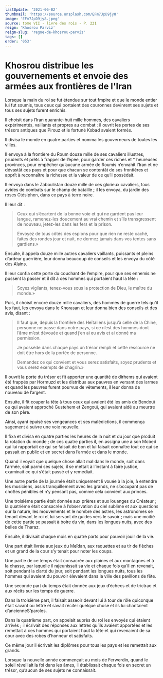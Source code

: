 ```yaml
---
lastUpdate: '2021-06-02'
thumbnail: 'https://source.unsplash.com/EFm7JpD9jy8'
image: 'EFm7JpD9jy8.jpeg'
source: tome VII - livre des rois - P. 221
reign: 'Khosrou Parviz'
reign-slug: 'regne-de-khosrou-parviz'
tags: []
order: '053'
---
```


# Khosrou distribue les gouvernements et envoie des armées aux frontières de l'Iran

Lorsque la main du roi se fut étendue sur tout fmpire et que le monde entier lui fut soumis, tous ceux qui portaient des couronnes devinrent ses sujets et tous ses sujets furent enrichis.

Il choisit dans l’Iran quarante-huit mille hommes, des cavaliers expérimentés, vaillants et propres au combat ; il ouvrit les portes de ses trésors antiques que Pirouz et le fortuné Kobad avaient formés.

Il divisa le monde en quatre parties et nomma les gouverneurs de toutes les villes.

Il envoya à la frontière du Roum douze mille de ses cavaliers illustres, prudents et prêts à frapper de l’épée, pour garder ces riches et \*
heureuses provinces, pour empêcher qu’aucune armée de Roumis n’envahît l’Iran et ne dévastât ces pays et pour que chacun se contentât de ses frontières et apprît à reconnaître la richesse et la valeur de ce qu’il possédait.

Il envoya dans le Zaboulistan douze mille de ces glorieux cavaliers, tous avides de combats sur le champ de bataille ; il les envoya, du jardin des roses Ctésiphon, dans ce pays à terre noire.

Il leur dit :

> Ceux qui s’écartent de la bonne voie et qui ne gardent pas leur langue, ramenez-les doucement au vrai chemin et s’ils transgressent de nouveau, jetez-les dans les fers et la prison.
>
> Envoyez de tous côtés des espions pour que rien ne reste caché, faites des rondes jour et nuit, ne dormez jamais dans vos tentes sans gardiens.»

Ensuite, il appela douze mille autres cavaliers vaillants, puissants et pleins d’ardeur guerrière, leur donna beaucoup de conseils et les envoya du côté des Alains.

Il leur confia cette porte du couchant de l’empire, pour que ses ennemis ne pussent la passer et il dit à ces hommes qui portaient haut la tête :

> Soyez vigilants, tenez-vous sous la protection de Dieu, le maître du monde.»

Puis, il choisit encore douze mille cavaliers, des hommes de guerre tels qu’il les faut, les envoya dans le Khorasan et leur donna bien des conseils et des avis, disant :

> Il faut que, depuis la frontière des Heïtaliens jusqu’à celle de la Chine, personne ne passe dans notre pays, si ce n’est des hommes dont l’âme m’est dévouée et quand j’en ai eu avis et ai donné ma permission.
>
> Je possède dans chaque pays un trésor rempli et cette ressource ne doit être hors de la portée de personne.
>
> Demandez ce qui convient et vous serez satisfaits, soyez prudents et vous serez exempts de chagrin.»

Il ouvrit la porte du trésor et fit apporter une quantité de dirhems qui avaient été frappés par Hormuzd et les distribua aux pauvres en versant des larmes et quand les pauvres furent pourvus de vêtements, il leur donna de nouveau de l’argent.

Ensuite, il fit couper la tête à tous ceux qui avaient été les amis de Bendouï ou qui avaient approché Gustehem et Zengouï, qui avaient aidé au meurtre de son père.

Ainsi, ayant épuisé ses vengeances et ses malédictions, il commença sagement à suivre une voie nouvelle.

Il fixa et divisa en quatre parties les heures de la nuit et du jour que produit la rotation du monde ; de ces quatre parties il, en assigna une à son Mobed qui lui rapportait ce qui se faisait de bon et lui faisait connaître tout ce qui se passait en public et en secret dans l’armée et dans le monde.

Quand il voyait que quelque chose allait mal dans le monde, soit dans l’armée, soit parmi ses sujets, il se mettait à l’instant à faire justice, examinait ce qui s’était passé et y remédiait.

Une autre partie de la journée était uniquement li
vouée à la joie, à entendre les musiciens, assis tranquillement avec les grands, ne s’occupant pas de choSes pénibles et n’y pensant pas, comme cela convient aux princes.

Une troisième partie était donnée aux prières et aux louanges du Créateur ; la quatrième était consacrée à l’observation du ciel sublime et aux questions sur la nature, les mouvements et le nombre des astres, les astronomes se tenant devant le roi et lui servant de guides vers le savoir ; mais une moitié de cette partie se passait à boire du vin, dans les longues nuits, avec des belles de Tharaz.

Ensuite, il divisait chaque mois en quatre parts pour pouvoir jouir de la vie.

Une part était livrée aux jeux du Meïdan, aux raquettes et au tir de flèches et un grand de la cour s’y tenait pour noter les coups.

Une partie de ce temps était consacrée aux plaines et aux montagnes et à la chasse, par laquelle il rajeunissait sa vie et chaque fois qu’il en revenait, soit pendant la clarté du jour, soit pendant les longues nuits, tous les hommes qui avaient du pouvoir élevaient dans la ville des pavillons de fête.

Une seconde part du temps était donnée aux jeux d’échecs et de trictrac et aux récits sur les temps de guerre.

Dans la troisième part, il faisait asseoir devant lui à tour de rôle quiconque était savant ou lettré et savait réciter quelque chose et ils lui chantaient d’ancienneS’paroles.

Dans la quatrième part, on appelait auprès du roi les envoyés qui étaient arrivés ; il écrivait des réponses aux lettres qu’ils avaient apportées et les remettait à ces hommes qui portaient haut la tête et qui revenaient de sa cour avec des robes d’honneur et satisfaits.

Ce même jour il écrivait les diplômes pour tous les pays et les remettait aux grands.

Lorsque la nouvelle année commençait au mois de Ferwerdin, quand le soleil réveillait la foi dans les âmes, il établissait chaque fois en secret un trésor, qu’aucun de ses sujets ne connaissait.
